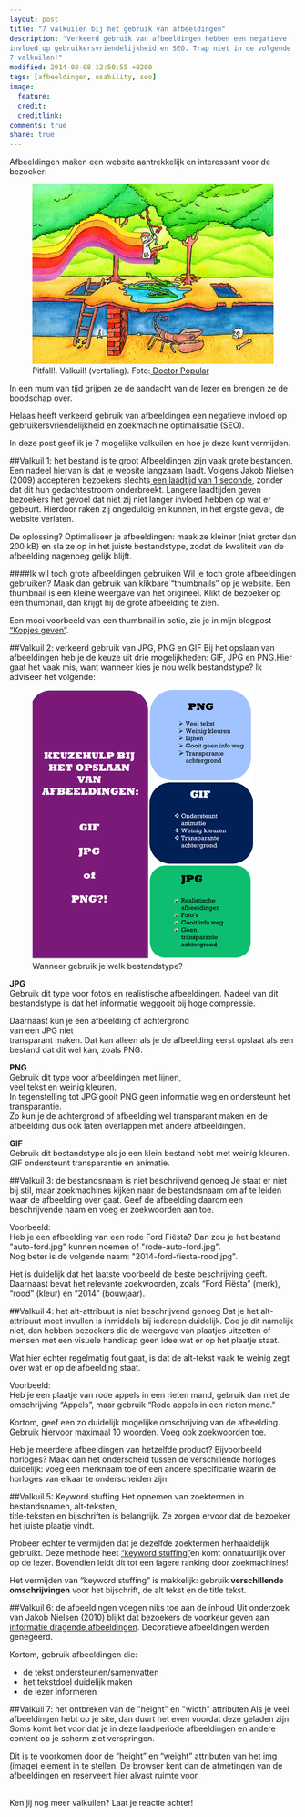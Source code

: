 ```yaml
---
layout: post
title: "7 valkuilen bij het gebruik van afbeeldingen"
description: "Verkeerd gebruik van afbeeldingen hebben een negatieve
invloed op gebruikersvriendelijkheid en SEO. Trap niet in de volgende
7 valkuilen!"
modified: 2014-08-08 12:50:55 +0200
tags: [afbeeldingen, usability, seo]
image:
  feature: 
  credit: 
  creditlink: 
comments: true
share: true
---
```


Afbeeldingen maken een website aantrekkelijk en interessant voor de bezoeker:

<figure class="floatright">
  <img src="/images/valkuil.png"  alt="Man hangt boven de krokodillen
  aan een liaan">
  <figcaption>Pitfall!. Valkuil! (vertaling). Foto:<a href="http://bit.ly/X6qaUX"> Doctor Popular</a></figcaption>
</figure>
In een mum van tijd grijpen ze de aandacht van de lezer en brengen ze de boodschap over. 

Helaas heeft verkeerd gebruik van afbeeldingen een negatieve invloed
op gebruikersvriendelijkheid en zoekmachine optimalisatie (SEO).

In deze post geef ik je 7 mogelijke valkuilen en hoe je deze kunt vermijden.


##Valkuil 1: het bestand is te groot
Afbeeldingen zijn vaak grote bestanden. Een nadeel hiervan is dat je website langzaam laadt. 
Volgens Jakob Nielsen (2009) accepteren bezoekers slechts<a
href="http://www.nngroup.com/articles/powers-of-10-time-scales-in-ux/">
een laadtijd van 1 seconde</a>, zonder dat dit hun gedachtestroom
onderbreekt. Langere laadtijden geven bezoekers het gevoel dat niet zij niet langer invloed hebben op wat er gebeurt. Hierdoor raken zij ongeduldig en kunnen, in het ergste geval, de website verlaten.

De oplossing? Optimaliseer je afbeeldingen: maak ze kleiner (niet groter dan 200 kB) en sla ze op in het juiste bestandstype, zodat de kwaliteit van de afbeelding nagenoeg gelijk blijft.

####Ik wil toch grote afbeeldingen gebruiken
Wil je toch grote afbeeldingen gebruiken? Maak dan gebruik van klikbare “thumbnails” op je website. Een thumbnail is een kleine weergave van het origineel. Klikt de bezoeker op een thumbnail, dan krijgt hij de grote afbeelding te zien. 

Een mooi voorbeeld van een thumbnail in actie, zie je in mijn blogpost
<a href="http://theknowsyferret.github.io/kopjes-geven/"> “Kopjes
geven”</a>.


##Valkuil 2: verkeerd gebruik van JPG, PNG en GIF
Bij het opslaan van afbeeldingen heb je de keuze uit drie
mogelijkheden: GIF, JPG en PNG.Hier gaat het vaak mis, want wanneer
kies je nou welk bestandstype? Ik adviseer het volgende:

<figure class="floatright">
  <img src="/images/keuzehulp-afbeeldingen-bestandstype.png"
  alt="Keuzehulp bij het opslaan van afbeeldingen">
  <figcaption>Wanneer gebruik je welk bestandstype?</figcaption>
</figure>

**JPG**  
Gebruik dit type voor foto’s en realistische afbeeldingen. Nadeel van
dit bestandstype is dat het informatie weggooit bij hoge compressie.


Daarnaast kun je een afbeelding of achtergrond  
van een JPG niet  
transparant maken. Dat kan alleen als je de afbeelding eerst opslaat als een bestand dat dit wel kan, zoals PNG.

**PNG**  
Gebruik dit type voor afbeeldingen met lijnen,  
veel tekst en weinig
kleuren.  
In tegenstelling tot JPG gooit PNG geen informatie weg en
ondersteunt het transparantie.  
Zo kun je de achtergrond of afbeelding
wel transparant maken en de afbeelding dus ook laten overlappen met
andere afbeeldingen.

**GIF**  
Gebruik dit bestandstype als je een klein bestand hebt met weinig
kleuren. GIF ondersteunt transparantie en animatie. 


##Valkuil 3: de bestandsnaam is niet beschrijvend genoeg
Je staat er niet bij stil, maar zoekmachines kijken naar de bestandsnaam om af te leiden waar de afbeelding over gaat. Geef de afbeelding daarom een beschrijvende naam en voeg er zoekwoorden aan toe.

Voorbeeld:  
Heb je een afbeelding van een rode Ford Fiësta? Dan zou je het bestand "auto-ford.jpg" kunnen noemen of "rode-auto-ford.jpg".<br>
Nog beter is de volgende naam: "2014-ford-fiesta-rood.jpg". 

Het is duidelijk dat het laatste voorbeeld de beste beschrijving
geeft. Daarnaast bevat het relevante zoekwoorden, zoals “Ford Fiësta”
(merk), “rood” (kleur) en “2014” (bouwjaar).


##Valkuil 4: het alt-attribuut is niet beschrijvend genoeg
Dat je het alt-attribuut moet invullen is inmiddels bij iedereen duidelijk. Doe je dit namelijk niet, dan hebben bezoekers die de weergave van plaatjes uitzetten of mensen met een visuele handicap geen idee wat er op het plaatje staat. 

Wat hier echter regelmatig fout gaat, is dat de alt-tekst vaak
te weinig zegt over wat er op de afbeelding staat.

Voorbeeld:  
Heb je een plaatje van rode appels in een rieten mand, gebruik dan
niet de omschrijving “Appels”, maar gebruik “Rode appels in een rieten
mand."

Kortom, geef een zo duidelijk mogelijke omschrijving van de
afbeelding. Gebruik hiervoor maximaal 10 woorden. Voeg ook zoekwoorden
toe.

Heb je meerdere afbeeldingen van hetzelfde product? Bijvoorbeeld
horloges? Maak dan het onderscheid tussen de verschillende horloges
duidelijk: voeg een merknaam toe of een andere specificatie waarin de
horloges van elkaar te onderscheiden zijn.


##Valkuil 5: Keyword stuffing
Het opnemen van zoektermen in bestandsnamen, alt-teksten,  
title-teksten en bijschriften is belangrijk. Ze zorgen ervoor dat de bezoeker het juiste plaatje vindt.

Probeer echter te vermijden dat je dezelfde zoektermen herhaaldelijk
gebruikt. Deze methode heet <a href="http://www.wordstream.com/blog/ws/2012/03/21/dangers-of-keyword-stuffing">“keyword stuffing”</a>en komt onnatuurlijk over op de lezer. Bovendien leidt dit tot een lagere ranking door zoekmachines!

Het vermijden van “keyword stuffing” is makkelijk: gebruik
**verschillende omschrijvingen** voor het bijschrift, de alt tekst en
de title tekst.


##Valkuil 6: de afbeeldingen voegen niks toe aan de inhoud
Uit onderzoek van Jakob Nielsen (2010) blijkt dat bezoekers de voorkeur geven aan <a href="http://www.nngroup.com/articles/photos-as-web-content/">informatie dragende afbeeldingen<a/>. Decoratieve afbeeldingen werden genegeerd.

Kortom, gebruik afbeeldingen die:
<ul>
<li>de tekst ondersteunen/samenvatten</li>
<li>het tekstdoel duidelijk maken</li>
<li>de lezer informeren</li>
</ul>


##Valkuil 7: het ontbreken van de "height" en "width" attributen
Als je veel afbeeldingen hebt op je site, dan duurt het even voordat deze geladen zijn. Soms komt het voor dat je in deze laadperiode afbeeldingen en andere content op je scherm ziet verspringen.

Dit is te voorkomen door de “height” en “weight” attributen van het
img (image) element in te stellen. De browser kent dan de afmetingen
van de afbeeldingen en reserveert hier alvast ruimte voor. 

<br>
Ken jij nog meer valkuilen? Laat je reactie achter!




